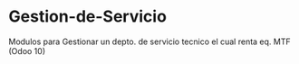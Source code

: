 # Gestion-de-Servicio
Modulos para Gestionar un depto. de servicio tecnico el cual renta eq. MTF (Odoo 10)

